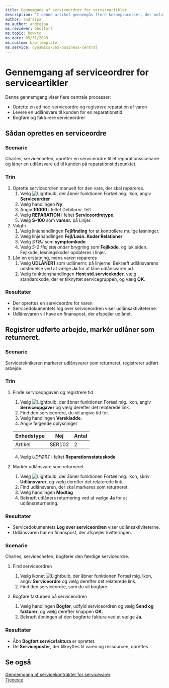 ```yaml
---
title: Gennemgang af serviceordrer for serviceartikler
description: 'I denne artikel gennemgås flere kerneprocesser, der omfatter serviceordrer og varer.'
author: andreipa
ms.author: andreipa
ms.reviewer: bholtorf
ms.topic: how-to
ms.date: 05/31/2023
ms.custom: bap-template
ms.service: dynamics-365-business-central
---
```


# <a name="walkthrough-of-service-orders-for-service-items"></a>Gennemgang af serviceordrer for serviceartikler

Denne gennemgang viser flere centrale processer:

- Oprette en ad hoc-serviceordre og registrere reparation af varen
- Levere en udlånsvare til kunden for en reparationstid
- Bogføre og fakturere serviceordrer
    
## <a name="creating-a-service-order"></a>Sådan oprettes en serviceordre

### <a name="scenario"></a>Scenarie

Charles, servicechefen, opretter en serviceordre til et reparationsscenarie og låner en udlånsvare ud til kunden på reparationstidspunktet.

### <a name="steps"></a>Trin

1. Oprette serviceordren manuelt for den vare, der skal repareres.
   1. Vælg ![Lightbulb, der åbner funktionen Fortæl mig.](../../media/ui-search/search_small.png "Fortæl mig, hvad du vil foretage dig") Ikon, angiv **Serviceordrer**
   2. Vælg handlingen **Ny**.
   3. Angiv **10000** i feltet Debitornr. felt
   4. Vælg **REPARATION** i feltet **Serviceordretype**.
   5. Vælg **S-100** som **varenr.** på Linjer.
2. Valgfri
   1. Vælg linjehandlingen **Fejlfinding** for at kontrollere mulige løsninger.
   2. Vælg linjehandlingen **Fejl/Løsn. Koder Relationer**
   3. Vælg *STØJ* som **symptomkode**
   4. Vælg *5-2 Høj støj under brygning* som **Fejlkode**, og luk siden. Fejlkode, løsningskoder opdateres i linjer.
3. Lån en erstatning, mens varen repareres
   1. Vælg **UDLÅNER1** som udlånernr. på linjerne. Bekræft udlånsvarens udstedelse ved at vælge **Ja** for at låne udlånsvaren ud. 
   2. Vælg funktionshandlingen **Hent std.servicekoder**, vælg standardkode, der er tilknyttet servicegruppen, og vælg **OK**.
   
### <a name="results"></a>Resultater

- Der oprettes en serviceordre for varen
- Servicedokumentets log over serviceordren viser udlånsaktiviteterne.
- Udlånsvaren vil have en finanspost, der afspejler udlånet.
   

## <a name="register-performed-work-mark-loaner-as-returned"></a>Registrer udførte arbejde, markér udlåner som returneret.

### <a name="scenario-1"></a>Scenarie

Serviceteknikeren markerer udlånsvarer som returneret, registrerer udført arbejde.

### <a name="steps-1"></a>Trin

1. Finde serviceopgaven og registrere tid 
   1. Vælg ![Lightbulb, der åbner funktionen Fortæl mig.](../../media/ui-search/search_small.png "Fortæl mig, hvad du vil foretage dig") ikon, angiv **Serviceopgaver** og vælg derefter det relaterede link.
   2. Find den serviceordre, du vil angive tid for.
   3. Vælg handlingen **Varekladde**.
   4. Angiv følgende oplysninger

    |Enhedstype|Nej|Antal|
    |----|---|--------|  
    |Artikel|SER102|2|

   4. Vælg *UDFØRT* i feltet **Reparationsstatuskode**
    
2. Markér udlånsvare som returneret
   1. Vælg ![Lightbulb, der åbner funktionen Fortæl mig.](../../media/ui-search/search_small.png "Fortæl mig, hvad du vil foretage dig") ikon, skriv **Udlånsvarer**, og vælg derefter det relaterede link.
   2. Find udlånsvaren, der skal markeres som returneret.
   3. Vælg handlingen **Modtag** 
   4. Bekræft udlåners returnering ved at vælge **Ja** for at udlånsreturnering.
      
### <a name="results-1"></a>Resultater

- Servicedokumentets **Log over serviceordren** viser udlånsaktiviteterne.
- Udlånsvaren har en finanspost, der afspejler kvitteringen.


### <a name="scenario-2"></a>Scenarie

Charles, servicechefen, bogfører den færdige serviceordre.

1. Find serviceordren 
   1. Vælg ikonet ![Lightbulb, der åbner funktionen Fortæl mig.](../../media/ui-search/search_small.png "Fortæl mig, hvad du vil foretage dig") ikon, angiv **Serviceordre** og vælg derefter det relaterede link.
   2. Find den serviceordre, som du vil bogføre.

2. Bogføre fakturaen på serviceordren
   1. Vælg handlingen **Bogfør**, udfyld serviceordren og vælg **Send og fakturer**, og vælg derefter knappen **OK**.
   2. Bekræft åbningen af den bogførte faktura ved at vælge **Ja**. 
### <a name="results-2"></a>Resultater

- Åbn **Bogført servicefaktura** er oprettet.
- De **Serviceposter**, der tilknyttes til varen og ressourcen, oprettes

## <a name="see-also"></a>Se også
[Gennemgang af servicekontrakter for servicevarer](service-contract-flow.md)  
[Tjeneste](../../service-service.md)
